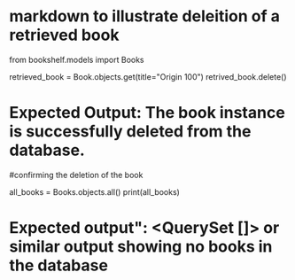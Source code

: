 # markdown to illustrate deleition of a retrieved book

from bookshelf.models import Books

retrieved_book = Book.objects.get(title="Origin 100")
retrived_book.delete()
# Expected Output: The book instance is successfully deleted from the database.

#confirming the deletion of the book

all_books = Books.objects.all()
print(all_books)

# Expected output": <QuerySet []> or similar output showing no books in the database